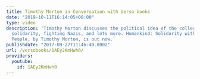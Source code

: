 ```yaml
---
title: Timothy Morton in Conversation with Verso books
date: "2019-10-11T16:14:05+08:00"
type: video
description: 'Timothy Morton discusses the political idea of the collective, subscendence,
  solidarity, fighting Nazis, and lots more. Humankind: Solidarity with Non-Human
  People, by Timothy Morton, is out now.'
publishdate: "2017-09-27T11:46:40.000Z"
url: /versobooks/1AEy2KmHwh0/
providers:
  youtube:
    id: 1AEy2KmHwh0
---
```

